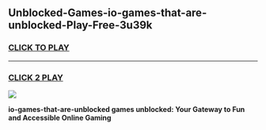 
## Unblocked-Games-io-games-that-are-unblocked-Play-Free-3u39k
<h3>
<a href="https://premium76.site?title=io-games-that-are-unblocked&ref=20A">CLICK TO PLAY</a></h3>
<hr>

<h3>
<a href="https://premium76.site?title=io-games-that-are-unblocked&ref=20A">CLICK 2 PLAY</a>
  
</h3>

<a href="https://premium76.site?title=io-games-that-are-unblocked&ref=20A"><img src="https://clearcache.store/games.png"></a>


**io-games-that-are-unblocked games unblocked: Your Gateway to Fun and Accessible Online Gaming**
